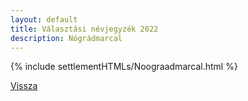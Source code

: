 ```yaml
---
layout: default
title: Választási névjegyzék 2022
description: Nógrádmarcal
---
```


{% include settlementHTMLs/Noograadmarcal.html %}

[Vissza](../)